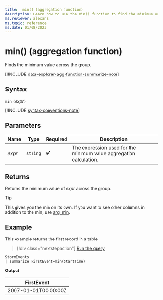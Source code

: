 ```yaml
---
title:  min() (aggregation function)
description: Learn how to use the min() function to find the minimum value in a group.
ms.reviewer: alexans
ms.topic: reference
ms.date: 01/08/2023
---
```

# min() (aggregation function)

Finds the minimum value across the group.

[!INCLUDE [data-explorer-agg-function-summarize-note](../includes/data-explorer-agg-function-summarize-note.md)]

## Syntax

`min` `(`*expr*`)`

[!INCLUDE [syntax-conventions-note](../includes/syntax-conventions-note.md)]

## Parameters

| Name | Type | Required | Description |
|--|--|--|--|
| *expr* | `string` |  :heavy_check_mark: | The expression used for the minimum value aggregation calculation. |

## Returns

Returns the minimum value of *expr* across the group.

> [!TIP]
> This gives you the min on its own. If you want to see other columns in addition to the min, use [arg_min](arg-min-aggregation-function.md).

## Example

This example returns the first record in a table.

> [!div class="nextstepaction"]
> <a href="https://dataexplorer.azure.com/clusters/help/databases/Samples?query=H4sIAAAAAAAAAwsuyS/KdS1LzSsp5qpRKC7NzU0syqxKVXDLLCouAYvb5mbmaQSXJBaVhGTmpmoCAMaAOl8xAAAA" target="_blank">Run the query</a>

```kusto
StormEvents
| summarize FirstEvent=min(StartTime)
```

**Output**

| FirstEvent |
|--|
| 2007-01-01T00:00:00Z |
